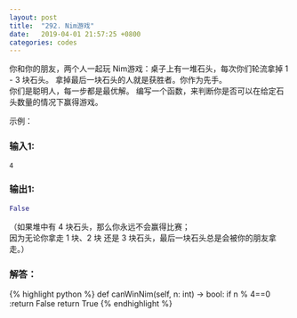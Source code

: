 ```yaml
---
layout: post
title:  "292. Nim游戏"
date:   2019-04-01 21:57:25 +0800
categories: codes
---
```



你和你的朋友，两个人一起玩 Nim游戏：桌子上有一堆石头，每次你们轮流拿掉 1 - 3 块石头。 拿掉最后一块石头的人就是获胜者。你作为先手。  
你们是聪明人，每一步都是最优解。 编写一个函数，来判断你是否可以在给定石头数量的情况下赢得游戏。

示例：  

### 输入1:   
`4` 

### 输出1:  
```Python
False
```
（如果堆中有 4 块石头，那么你永远不会赢得比赛；  
 因为无论你拿走 1 块、2 块 还是 3 块石头，最后一块石头总是会被你的朋友拿走。）

### 解答：  

{% highlight python %}
def canWinNim(self, n: int) -> bool:
    if n % 4==0 :return False
    return True
{% endhighlight %}
